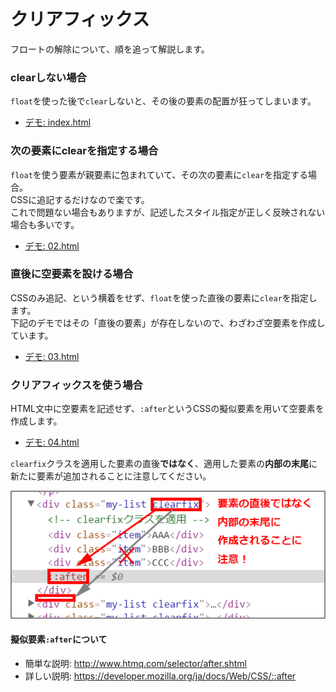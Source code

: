 # クリアフィックス

フロートの解除について、順を追って解説します。

### clearしない場合
`float`を使った後で`clear`しないと、その後の要素の配置が狂ってしまいます。

- <a href="http://sutara79.github.io/my-examples/clearfix/index.html" target="_blank">デモ: index.html</a>

### 次の要素にclearを指定する場合
`float`を使う要素が親要素に包まれていて、その次の要素に`clear`を指定する場合。  
CSSに追記するだけなので楽です。  
これで問題ない場合もありますが、記述したスタイル指定が正しく反映されない場合も多いです。

- <a href="http://sutara79.github.io/my-examples/clearfix/02.html" target="_blank">デモ: 02.html</a>

### 直後に空要素を設ける場合
CSSのみ追記、という横着をせず、`float`を使った直後の要素に`clear`を指定します。  
下記のデモではその「直後の要素」が存在しないので、わざわざ空要素を作成しています。

- <a href="http://sutara79.github.io/my-examples/clearfix/03.html" target="_blank">デモ: 03.html</a>

### クリアフィックスを使う場合
HTML文中に空要素を記述せず、`:after`というCSSの擬似要素を用いて空要素を作成します。

- <a href="http://sutara79.github.io/my-examples/clearfix/04.html" target="_blank">デモ: 04.html</a>

`clearfix`クラスを適用した要素の直後**ではなく**、適用した要素の**内部の末尾**に新たに要素が追加されることに注意してください。

![](001.png)

#### 擬似要素`:after`について
- 簡単な説明: http://www.htmq.com/selector/after.shtml
- 詳しい説明: https://developer.mozilla.org/ja/docs/Web/CSS/::after
